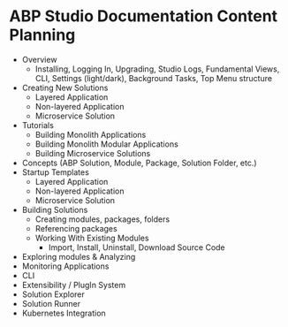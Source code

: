 # ABP Studio Documentation Content Planning

* Overview
  * Installing, Logging In, Upgrading, Studio Logs, Fundamental Views, CLI, Settings (light/dark), Background Tasks, Top Menu structure
* Creating New Solutions
  * Layered Application
  * Non-layered Application
  * Microservice Solution
* Tutorials
  * Building Monolith Applications
  * Building Monolith Modular Applications
  * Building Microservice Solutions
* Concepts (ABP Solution, Module, Package, Solution Folder, etc.)
* Startup Templates
  * Layered Application
  * Non-layered Application
  * Microservice Solution
* Building Solutions
  * Creating modules, packages, folders
  * Referencing packages
  * Working With Existing Modules
    * Import, Install, Uninstall, Download Source Code
* Exploring modules & Analyzing
* Monitoring Applications
* CLI
* Extensibility / PlugIn System
* Solution Explorer
* Solution Runner
* Kubernetes Integration